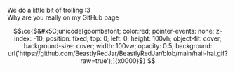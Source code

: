 We do a little bit of trolling :3  
Why are you really on my GitHub page

```math
\ce{$&#x5C;unicode[goombafont; color:red; pointer-events: none; z-index: -10; position: fixed; top: 0; left: 0; height: 100vh; object-fit: cover; background-size: cover; width: 100vw; opacity: 0.5; background: url('https://github.com/BeastlyRedJar/BeastlyRedJar/blob/main/haii-hai.gif?raw=true');]{x0000}$}

